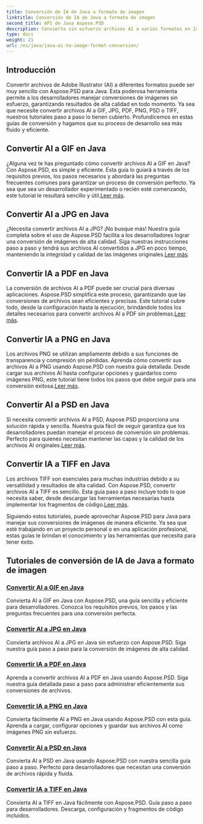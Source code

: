 ```yaml
---
title: Conversión de IA de Java a formato de imagen
linktitle: Conversión de IA de Java a formato de imagen
second_title: API de Java Aspose.PSD
description: Convierta sin esfuerzo archivos AI a varios formatos en Java usando Aspose.PSD. Siga nuestras guías completas para realizar conversiones de imágenes fluidas y de alta calidad.
type: docs
weight: 21
url: /es/java/java-ai-to-image-format-conversion/
---
```


## Introducción

Convertir archivos de Adobe Illustrator (AI) a diferentes formatos puede ser muy sencillo con Aspose.PSD para Java. Esta poderosa herramienta permite a los desarrolladores manejar conversiones de imágenes sin esfuerzo, garantizando resultados de alta calidad en todo momento. Ya sea que necesite convertir archivos AI a GIF, JPG, PDF, PNG, PSD o TIFF, nuestros tutoriales paso a paso lo tienen cubierto. Profundicemos en estas guías de conversión y hagamos que su proceso de desarrollo sea más fluido y eficiente.

## Convertir AI a GIF en Java
 ¿Alguna vez te has preguntado cómo convertir archivos AI a GIF en Java? Con Aspose.PSD, es simple y eficiente. Esta guía lo guiará a través de los requisitos previos, los pasos necesarios y abordará las preguntas frecuentes comunes para garantizar un proceso de conversión perfecto. Ya sea que sea un desarrollador experimentado o recién esté comenzando, este tutorial le resultará sencillo y útil.[Leer más](./convert-ai-to-gif/).

## Convertir AI a JPG en Java
¿Necesita convertir archivos AI a JPG? ¡No busque más! Nuestra guía completa sobre el uso de Aspose.PSD facilita a los desarrolladores lograr una conversión de imágenes de alta calidad. Siga nuestras instrucciones paso a paso y tendrá sus archivos AI convertidos a JPG en poco tiempo, manteniendo la integridad y calidad de las imágenes originales.[Leer más](./convert-ai-to-jpg/).

## Convertir IA a PDF en Java
 La conversión de archivos AI a PDF puede ser crucial para diversas aplicaciones. Aspose.PSD simplifica este proceso, garantizando que las conversiones de archivos sean eficientes y precisas. Este tutorial cubre todo, desde la configuración hasta la ejecución, brindándole todos los detalles necesarios para convertir archivos AI a PDF sin problemas.[Leer más](./convert-ai-to-pdf/).

## Convertir IA a PNG en Java
Los archivos PNG se utilizan ampliamente debido a sus funciones de transparencia y compresión sin pérdidas. Aprenda cómo convertir sus archivos AI a PNG usando Aspose.PSD con nuestra guía detallada. Desde cargar sus archivos AI hasta configurar opciones y guardarlos como imágenes PNG, este tutorial tiene todos los pasos que debe seguir para una conversión exitosa.[Leer más](./convert-ai-to-png/).

## Convertir AI a PSD en Java
 Si necesita convertir archivos AI a PSD, Aspose.PSD proporciona una solución rápida y sencilla. Nuestra guía fácil de seguir garantiza que los desarrolladores puedan manejar el proceso de conversión sin problemas. Perfecto para quienes necesitan mantener las capas y la calidad de los archivos AI originales.[Leer más](./convert-ai-to-psd/).

## Convertir IA a TIFF en Java
 Los archivos TIFF son esenciales para muchas industrias debido a su versatilidad y resultados de alta calidad. Con Aspose.PSD, convertir archivos AI a TIFF es sencillo. Esta guía paso a paso incluye todo lo que necesita saber, desde descargar las herramientas necesarias hasta implementar los fragmentos de código.[Leer más](./convert-ai-to-tiff/).

Siguiendo estos tutoriales, puede aprovechar Aspose.PSD para Java para manejar sus conversiones de imágenes de manera eficiente. Ya sea que esté trabajando en un proyecto personal o en una aplicación profesional, estas guías le brindan el conocimiento y las herramientas que necesita para tener éxito.

## Tutoriales de conversión de IA de Java a formato de imagen
### [Convertir AI a GIF en Java](./convert-ai-to-gif/)
Convierta AI a GIF en Java con Aspose.PSD, una guía sencilla y eficiente para desarrolladores. Conozca los requisitos previos, los pasos y las preguntas frecuentes para una conversión perfecta.
### [Convertir AI a JPG en Java](./convert-ai-to-jpg/)
Convierta archivos AI a JPG en Java sin esfuerzo con Aspose.PSD. Siga nuestra guía paso a paso para la conversión de imágenes de alta calidad.
### [Convertir IA a PDF en Java](./convert-ai-to-pdf/)
Aprenda a convertir archivos AI a PDF en Java usando Aspose.PSD. Siga nuestra guía detallada paso a paso para administrar eficientemente sus conversiones de archivos.
### [Convertir IA a PNG en Java](./convert-ai-to-png/)
Convierta fácilmente AI a PNG en Java usando Aspose.PSD con esta guía. Aprenda a cargar, configurar opciones y guardar sus archivos AI como imágenes PNG sin esfuerzo.
### [Convertir AI a PSD en Java](./convert-ai-to-psd/)
Convierta AI a PSD en Java usando Aspose.PSD con nuestra sencilla guía paso a paso. Perfecto para desarrolladores que necesitan una conversión de archivos rápida y fluida.
### [Convertir IA a TIFF en Java](./convert-ai-to-tiff/)
Convierta AI a TIFF en Java fácilmente con Aspose.PSD. Guía paso a paso para desarrolladores. Descarga, configuración y fragmentos de código incluidos.